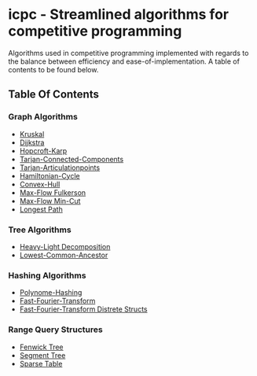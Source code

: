 # icpc - Streamlined algorithms for competitive programming

Algorithms used in competitive programming implemented with regards to the balance between efficiency and ease-of-implementation. A table of contents to be found below. 

## Table Of Contents

### Graph Algorithms

- [Kruskal]()
- [Dijkstra]()
- [Hopcroft-Karp]()
- [Tarjan-Connected-Components]()
- [Tarjan-Articulationpoints]()
- [Hamiltonian-Cycle]()
- [Convex-Hull]()
- [Max-Flow Fulkerson]()
- [Max-Flow Min-Cut]()
- [Longest Path]()

### Tree Algorithms

- [Heavy-Light Decomposition]()
- [Lowest-Common-Ancestor]()

### Hashing Algorithms

- [Polynome-Hashing]()
- [Fast-Fourier-Transform]()
- [Fast-Fourier-Transform Distrete Structs]()

### Range Query Structures

- [Fenwick Tree](queries/FenwickTree.cpp)
- [Segment Tree](queries/SegmentTree.cpp)
- [Sparse Table](queries/SparseTables.cpp)
